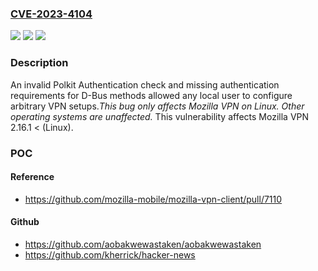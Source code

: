 ### [CVE-2023-4104](https://cve.mitre.org/cgi-bin/cvename.cgi?name=CVE-2023-4104)
![](https://img.shields.io/static/v1?label=Product&message=Mozilla%20VPN%202.16.1&color=blue)
![](https://img.shields.io/static/v1?label=Version&message=unspecified%20&color=brightgreen)
![](https://img.shields.io/static/v1?label=Vulnerability&message=Local%20user%20authentication%20flaws%20in%20Mozilla%20VPN%20client%20for%20Linux%20in%20v2.16.0%20and%20below.&color=brightgreen)

### Description

An invalid Polkit Authentication check and missing authentication requirements for D-Bus methods allowed any local user to configure arbitrary VPN setups.*This bug only affects Mozilla VPN on Linux. Other operating systems are unaffected.* This vulnerability affects Mozilla VPN 2.16.1 < (Linux).

### POC

#### Reference
- https://github.com/mozilla-mobile/mozilla-vpn-client/pull/7110

#### Github
- https://github.com/aobakwewastaken/aobakwewastaken
- https://github.com/kherrick/hacker-news

